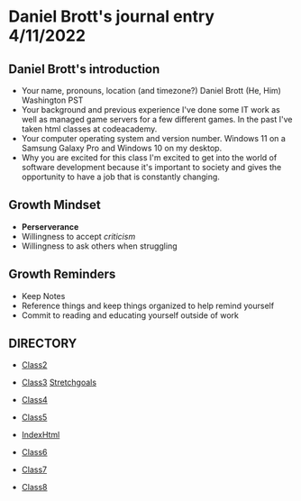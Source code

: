 # Daniel Brott's journal entry 4/11/2022

## Daniel Brott's introduction

- Your name, pronouns, location (and timezone?)
Daniel Brott (He, Him) Washington PST
- Your background and previous experience
I've done some IT work as well as managed game servers for a few different games. In the past I've taken html classes at codeacademy.
- Your computer operating system and version number.
Windows 11 on a Samsung Galaxy Pro and Windows 10 on my desktop.
- Why you are excited for this class
I'm excited to get into the world of software development because it's important to society and gives the opportunity to have a job that is constantly changing.

## Growth Mindset

- **Perserverance**
- Willingness to accept *criticism*
- Willingness to ask others when struggling

## Growth Reminders

- Keep Notes
- Reference things and keep things organized to help remind yourself
- Commit to reading and educating yourself outside of work

## DIRECTORY

- [Class2](https://cipherian.github.io/reading-notes/class2)

 - [Class3](https://cipherian.github.io/reading-notes/class3)
[ Stretchgoals](https://cipherian.github.io/reading-notes/Stretchgoals.md)
  
- [Class4](https://cipherian.github.io/reading-notes/class4)

- [Class5](https://cipherian.github.io/reading-notes/class5)

- [IndexHtml](https://cipherian.github.io/index/)

- [Class6](https://cipherian.github.io/reading-notes/class6)

- [Class7](https://cipherian.github.io/reading-notes/class7)

- [Class8](https://cipherian.github.io/reading-notes/class8)
